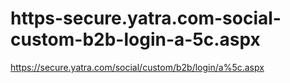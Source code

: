 # https-secure.yatra.com-social-custom-b2b-login-a-5c.aspx
https://secure.yatra.com/social/custom/b2b/login/a%5c.aspx
